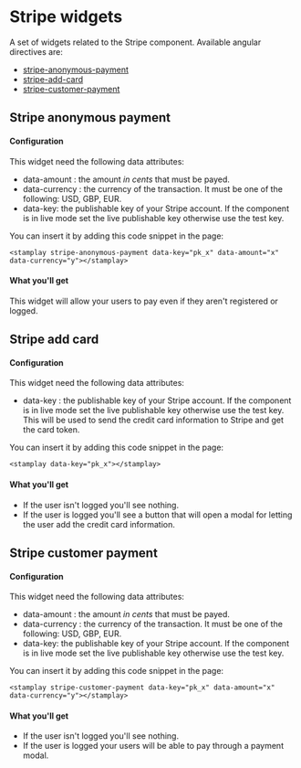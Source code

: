 Stripe widgets
==================

A set of widgets related to the Stripe component. Available angular directives are:
*	[stripe-anonymous-payment](#stripe-anonymous-payment)
* [stripe-add-card](#stripe-add-card)
* [stripe-customer-payment](#stripe-customer-payment)

## Stripe anonymous payment
#### Configuration
This widget need the following data attributes:
* data-amount : the amount *in cents* that must be payed.   
* data-currency : the currency of the transaction. It must be one of the following: USD, GBP, EUR.
* data-key: the publishable key of your Stripe account. If the component is in live mode set the live publishable key otherwise use the test key.
 
You can insert it by adding this code snippet in the page:  

	<stamplay stripe-anonymous-payment data-key="pk_x" data-amount="x" data-currency="y"></stamplay>

#### What you'll get
This widget will allow your users to pay even if they aren't registered or logged. 

## Stripe add card
#### Configuration
This widget need the following data attributes:
* data-key : the publishable key of your Stripe account. If the component is in live mode set the live publishable key otherwise use the test key. This will be used to send the credit card information to Stripe and get the card token.     

You can insert it by adding this code snippet in the page: 
 
	<stamplay data-key="pk_x"></stamplay>

#### What you'll get
* If the user isn't logged you'll see nothing.
* If the user is logged you'll see a button that will open a modal for letting the user add the credit card information.   

## Stripe customer payment
#### Configuration
This widget need the following data attributes:
* data-amount : the amount *in cents* that must be payed.   
* data-currency : the currency of the transaction. It must be one of the following: USD, GBP, EUR.
* data-key: the publishable key of your Stripe account. If the component is in live mode set the live publishable key otherwise use the test key.

You can insert it by adding this code snippet in the page:  

	<stamplay stripe-customer-payment data-key="pk_x" data-amount="x" data-currency="y"></stamplay>

#### What you'll get
* If the user isn't logged you'll see nothing.
* If the user is logged your users will be able to pay through a payment modal. 
 
